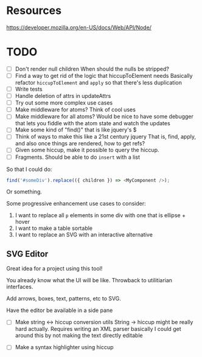 # Resources

https://developer.mozilla.org/en-US/docs/Web/API/Node/

# TODO

- [ ] Don't render null children
When should the nulls be stripped?
- [ ] Find a way to get rid of the logic that hiccupToElement needs
Basically refactor `hiccupToElement` and `apply` so that there's less duplication
- [ ] Write tests
- [ ] Handle deletion of attrs in updateAttrs
- [ ] Try out some more complex use cases
- [ ] Make middleware for atoms? Think of cool uses
- [ ] Make middleware for all atoms?
Would be nice to have some debugger that lets you fiddle with the atom state and watch the updates
- [ ] Make some kind of "find()" that is like jquery's $
- [ ] Think of ways to make this like a 21st century jquery
That is, find, apply, and also once things are rendered, how to get refs?
- [ ] Given some hiccup, make it possible to query the hiccup.
- [ ] Fragments. Should be able to do `insert` with a list

So that I could do:

```js
find('#someDiv').replace(({ children }) => <MyComponent />);
```

Or something.


Some progressive enhancement use cases to consider:

1. I want to replace all `p` elements in some div with one that is ellipse + hover
2. I want to make a table sortable
3. I want to replace an SVG with an interactive alternative

## SVG Editor

Great idea for a project using this tool!

You already know what the UI will be like. Throwback to utilitiarian interfaces.

Add arrows, boxes, text, patterns, etc to SVG.

Have the editor be available in a side pane

- [ ] Make string <-> hiccup conversion utils
String -> hiccup might be really hard actually. Requires writing an XML parser basically
I could get around this by not making the text directly editable

- [ ] Make a syntax highlighter using hiccup

